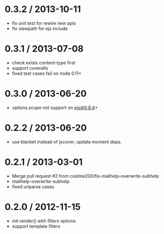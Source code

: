 
0.3.2 / 2013-10-11 
==================

  * fix unit test for rewire new apis
  * fix viewpath for ejs include

0.3.1 / 2013-07-08 
==================

  * check exists content-type first
  * support coveralls
  * fixed test cases fail on node 0.11+

0.3.0 / 2013-06-20 
==================

  * options.scope not support on ejs@0.8.4+

0.2.2 / 2013-06-20 
==================

  * use blanket instead of jscover; update moment deps.

0.2.1 / 2013-03-01 
==================

  * Merge pull request #2 from coolme200/fix-mailhelp-overwrite-subhelp
  * mailhelp-overwrite-subhelp
  * fixed urlparse cases

0.2.0 / 2012-11-15 
==================

  * init render() with filters options
  * support template filters
